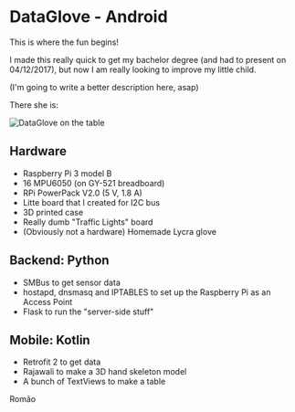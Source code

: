 # DataGlove - Android
This is where the fun begins!

I made this really quick to get my bachelor degree (and had to present on 04/12/2017), but now I am really looking to improve my little child.

(I'm going to write a better description here, asap)

There she is: 

![DataGlove on the table](https://image.ibb.co/cK4sjn/Data_Glove.jpg)

## Hardware

* Raspberry Pi 3 model B
* 16 MPU6050 (on GY-521 breadboard)
* RPi PowerPack V2.0 (5 V, 1.8 A)
* Litte board that I created for I2C bus
* 3D printed case
* Really dumb "Traffic Lights" board
* (Obviously not a hardware) Homemade Lycra glove

## Backend: Python

* SMBus to get sensor data
* hostapd, dnsmasq and IPTABLES to set up the Raspberry Pi as an Access Point
* Flask to run the "server-side stuff" 

## Mobile: Kotlin

* Retrofit 2 to get data
* Rajawali to make a 3D hand skeleton model
* A bunch of TextViews to make a table

Romão 

